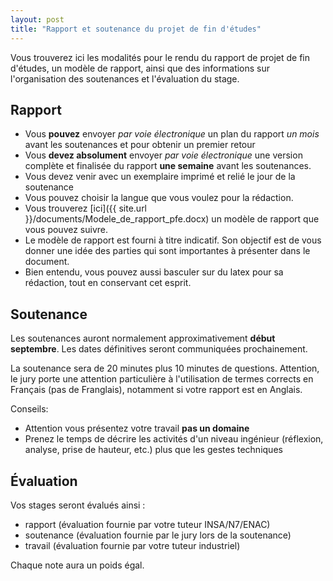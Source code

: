 ```yaml
---
layout: post
title: "Rapport et soutenance du projet de fin d'études"
---
```


Vous trouverez ici les modalités pour le rendu du rapport de projet de fin d'études, un modèle de rapport, ainsi que des informations sur l'organisation des soutenances et l'évaluation du stage.

## Rapport

  * Vous **pouvez** envoyer *par voie électronique* un plan du rapport *un mois* avant les soutenances et pour obtenir un premier retour
  * Vous **devez absolument** envoyer *par voie électronique* une version complète et finalisée du rapport **une semaine** avant les soutenances.
  * Vous devez venir avec un exemplaire imprimé et relié le jour de la soutenance
  * Vous pouvez choisir la langue que vous voulez pour la rédaction.
  * Vous trouverez [ici]({{ site.url }}/documents/Modele_de_rapport_pfe.docx) un modèle de rapport que vous pouvez suivre.
  * Le modèle de rapport est fourni à titre indicatif. Son objectif est de vous donner une idée des parties qui sont importantes à présenter dans le document. 
  * Bien entendu, vous pouvez aussi basculer sur du latex pour sa rédaction, tout en conservant cet esprit.

## Soutenance

Les soutenances auront normalement approximativement **début septembre**. Les
dates définitives seront communiquées prochainement.

La soutenance sera de 20 minutes plus 10 minutes de questions. Attention, le jury porte une attention particulière à l'utilisation de termes corrects en Français (pas de Franglais), notamment si votre rapport est en Anglais.

Conseils:
  * Attention vous présentez votre travail **pas un domaine**
  * Prenez le temps de décrire les activités d'un niveau ingénieur (réflexion, analyse, prise de hauteur, etc.) plus que les gestes techniques 

## Évaluation

Vos stages seront évalués ainsi : 
  * rapport (évaluation fournie par votre tuteur INSA/N7/ENAC)
  * soutenance (évaluation fournie par le jury lors de la soutenance)
  * travail (évaluation fournie par votre tuteur industriel)

Chaque note aura un poids égal.
